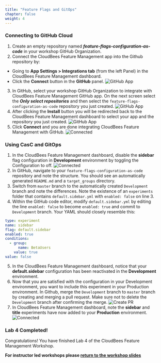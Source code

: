```yaml
---
title: "Feature Flags and GitOps"
chapter: false
weight: 4
--- 
```


### Connecting to GitHub Cloud
1. Create an empty repository named ***feature-flags-configuration-as-code*** in your workshop GitHub Organization. 
2. Connect the CloudBees Feature Management app into the Github repository by:
  - Going to **App Settings > Integrations tab** (from the left Panel) in the CloudBees Feature Management dashboard.
  - Click the **Connect** button in the **GitHub** panel. ![GitHub App](images/app-integrations.png?width=60pc)
3. In GitHub, select your workshop GitHub Organization to integrate with CloudBees Feature Management GitHub app. On the next screen select the ***Only select repositories*** and then select the `feature-flags-configuration-as-code` repository you just created. ![GitHub App](images/github-app-repo.png?width=50pc)
4. After clicking the **Install** button you will be redirected back to the CloudBees Feature Management dashboard to select your app and the repository you just created. ![GitHub App](images/github-rollout-confirmation.png?width=50pc) 
5. Click **Connect** and you are done integrating CloudBees Feature Management with GitHub. ![Connected](images/connected.png?width=60pc) 

### Using CasC and GitOps
1. In the CloudBees Feature Management dashboard, disable the **sidebar** flag configuration in **Development** environment by toggling the Configuration to off. ![Connected](images/sidebar_killed.png?width=80pc)
2. In GitHub, navigate to your `feature-flags-configuration-as-code` repository and note the structure. You should see an automatically generated `README.md` and a `target_groups` directory.
3. Switch from `master` branch to the automatically created `Development` branch and note the differences. Note the existence of an `experiments` folder that contains `default.sidebar.yml` with `enabled: false` on line 3.
4. Within the GitHub code editor, modify `default.sidebar.yml` by editing the line `enabled: false` to become `enabled: true` and commit to `Development` branch. Your YAML should closely resemble this:

```YAML
type: experiment
name: sidebar
flag: default.sidebar
enabled: true
conditions:
  - group:
      name: BetaUsers
    value: true
value: false
```
5. In the CloudBees Feature Management dashboard, notice that your **default.sidebar** configuration has been reactivated in the **Development** environment.
6. Now that you are satisfied with the configuration in your Development environment, you want to include this experiment in your Production environment. In Github, merge the `Development` branch to `master` branch by creating and merging a pull request. Make sure not to delete the `Development` branch after confirming the merge. ![Create PR](images/create_pr.png?width=50pc)
7. In CloudBees Feature Management dashboard, note the **sidebar** and **title** experiments have now added to your **Production** environment. ![Connected](images/production_sidebar.png?width=70pc)

### Lab 4 Completed!
Congratulations! You have finished Lab 4 of the CloudBees Feature Management Workshop.

**For instructor led workshops please <a href="https://cloudbees-days.github.io/cloudbees-field-workshops/cloudbees-feature-management/#33">return to the workshop slides</a>**
